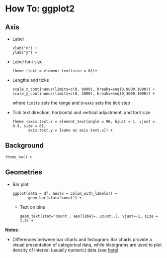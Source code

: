 # How To: ggplot2

## Axis 

- Label 
  ```
  xlab("x") +
  ylab("y") +
  ```   
- Label font size  
  ```
  theme (text = element_text(size = 8))+
  ```

- Lengths and ticks
  ```
  scale_x_continuous(limits=c(0, 9000), breaks=seq(0,9000,1000)) +
  scale_y_continuous(limits=c(0, 3000), breaks=seq(0,3000,1000)) +
  ```
  where `limits` sets the range and `breaks` sets the tick step

- Tick text direction, horizontal and vertical adjustment, and font size
  ```
  theme (axis.text.x = element_text(angle = 90, hjust = 1, vjust = 0.3, size = 8), 
         axis.text.y = [same as axis.text.x]) +  
  ```

## Background  
```
theme_bw() +
```

## Geometries  

- Bar plot  
  ```
  ggplot(data = df, aes(x = colum_with_labels)) +
         geom_bar(stat="count") + 
  ```
  - Text on bins  
    ```
    geom_text(stat='count', aes(label=..count..), vjust=-1, size = 1.5) +
    ```

**Notes**:
- Differences between bar charts and histogram: Bar charts provide a visual presentation of categorical data, while histograms are used to plot density of interval (usually numeric) data (see [here](https://stackoverflow.com/questions/14138247/ggplot-geom-bar-vs-geom-histogram))

